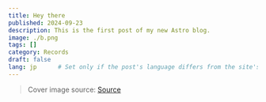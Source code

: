 ```yaml
---
title: Hey there
published: 2024-09-23
description: This is the first post of my new Astro blog.
image: ./b.png
tags: []
category: Records
draft: false
lang: jp      # Set only if the post's language differs from the site's language in `config.ts`
---
```


> Cover image source: [Source](https://www.pixiv.net/artworks/111024784)